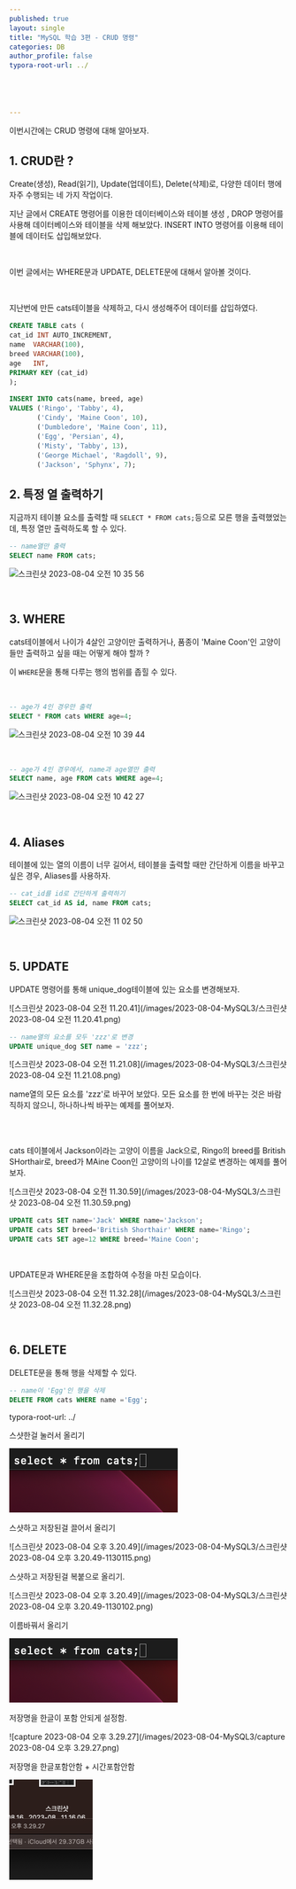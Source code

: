 ```yaml
---
published: true
layout: single
title: "MySQL 학습 3편 - CRUD 명령"
categories: DB
author_profile: false
typora-root-url: ../




---
```


이번시간에는 CRUD 명령에 대해 알아보자.

## 1. CRUD란 ?

Create(생성), Read(읽기), Update(업데이트), Delete(삭제)로,   다양한 데이터 행에 자주 수행되는 네 가지 작업이다.

지난 글에서 CREATE 명령어를 이용한 데이터베이스와 테이블 생성 , DROP 명령어를 사용해 데이터베이스와 테이블을 삭제 해보았다. INSERT INTO 명령어를 이용해 테이블에 데이터도 삽입해보았다. 

<br>

이번 글에서는 WHERE문과 UPDATE, DELETE문에 대해서 알아볼 것이다.  

<br>

지난번에 만든 cats테이블을 삭제하고, 다시 생성해주어 데이터를 삽입하였다.

```sql
CREATE TABLE cats (
cat_id INT AUTO_INCREMENT,
name  VARCHAR(100),
breed VARCHAR(100),
age   INT,
PRIMARY KEY (cat_id)
);
```

```sql
INSERT INTO cats(name, breed, age) 
VALUES ('Ringo', 'Tabby', 4),
       ('Cindy', 'Maine Coon', 10),
       ('Dumbledore', 'Maine Coon', 11),
       ('Egg', 'Persian', 4),
       ('Misty', 'Tabby', 13),
       ('George Michael', 'Ragdoll', 9),
       ('Jackson', 'Sphynx', 7);
```



## 2. 특정 열 출력하기

지금까지 테이블 요소를 출력할 때 `SELECT * FROM cats;`등으로 모른 행을 출력했었는데, 특정 열만 출력하도록 할 수 있다.

```sql
-- name열만 출력
SELECT name FROM cats;
```

![스크린샷 2023-08-04 오전 10 35 56](https://github.com/eeaaomk98/eeaaomk98.github.io/assets/134247168/dbe2ff85-5141-4964-b39a-ac247c8c040b)

<br>



## 3. WHERE 

cats테이블에서 나이가 4살인 고양이만 출력하거나, 품종이 'Maine Coon'인 고양이들만 출력하고 싶을 때는 어떻게 해야 할까 ?

이 `WHERE`문을 통해 다루는 행의 범위를 좁힐 수 있다. 

<br>



```sql
-- age가 4인 경우만 출력
SELECT * FROM cats WHERE age=4;
```

![스크린샷 2023-08-04 오전 10 39 44](https://github.com/eeaaomk98/eeaaomk98.github.io/assets/134247168/ec22d8d5-5516-43dc-945c-70d854a73e5e)

<br>

```sql
-- age가 4인 경우에서, name과 age열만 출력
SELECT name, age FROM cats WHERE age=4;
```

![스크린샷 2023-08-04 오전 10 42 27](https://github.com/eeaaomk98/eeaaomk98.github.io/assets/134247168/fe546e7e-34cb-4be0-806c-d301c7ef8128)



<br>

## 4. Aliases 

테이블에 있는 열의 이름이 너무 길어서, 테이블을 출력할 때만 간단하게 이름을 바꾸고 싶은 경우, Aliases를 사용하자.

```sql
-- cat_id를 id로 간단하게 출력하기
SELECT cat_id AS id, name FROM cats;
```

![스크린샷 2023-08-04 오전 11 02 50](https://github.com/eeaaomk98/eeaaomk98.github.io/assets/134247168/6f441e81-642a-4d0c-b0cf-0341b283bd9b)



<br>



## 5. UPDATE

UPDATE 명령어를 통해 unique_dog테이블에 있는 요소를 변경해보자.

![스크린샷 2023-08-04 오전 11.20.41](/images/2023-08-04-MySQL3/스크린샷 2023-08-04 오전 11.20.41.png)

```sql
-- name열의 요소를 모두 'zzz'로 변경
UPDATE unique_dog SET name = 'zzz';
```

![스크린샷 2023-08-04 오전 11.21.08](/images/2023-08-04-MySQL3/스크린샷 2023-08-04 오전 11.21.08.png)

name열의 모든 요소를 'zzz'로 바꾸어 보았다. 모든 요소를 한 번에 바꾸는 것은 바람직하지 않으니, 하나하나씩 바꾸는 예제를 풀어보자.



<br>

<br>



cats 테이블에서 Jackson이라는 고양이 이름을 Jack으로, Ringo의 breed를 British SHorthair로, breed가 MAine Coon인 고양이의 나이를 12살로 변경하는 예제를 풀어보자.

![스크린샷 2023-08-04 오전 11.30.59](/images/2023-08-04-MySQL3/스크린샷 2023-08-04 오전 11.30.59.png)

```sql
UPDATE cats SET name='Jack' WHERE name='Jackson';
UPDATE cats SET breed='British Shorthair' WHERE name='Ringo';
UPDATE cats SET age=12 WHERE breed='Maine Coon';
```



<br>

UPDATE문과 WHERE문을 조합하여 수정을 마친 모습이다.

![스크린샷 2023-08-04 오전 11.32.28](/images/2023-08-04-MySQL3/스크린샷 2023-08-04 오전 11.32.28.png)



<br>

## 6. DELETE

DELETE문을 통해 행을 삭제할 수 있다. 

```sql
-- name이 'Egg'인 행을 삭제
DELETE FROM cats WHERE name ='Egg';
```

typora-root-url: ../



스샷한걸 눌러서 올리기

![image-20230804152054867](/images/2023-08-04-MySQL3/image-20230804152054867.png)





스샷하고 저장된걸 끌어서 올리기

![스크린샷 2023-08-04 오후 3.20.49](/images/2023-08-04-MySQL3/스크린샷 2023-08-04 오후 3.20.49-1130115.png)



스샷하고 저장된걸 복붙으로 올리기.

![스크린샷 2023-08-04 오후 3.20.49](/images/2023-08-04-MySQL3/스크린샷 2023-08-04 오후 3.20.49-1130102.png)



이름바꿔서 올리기

![sawea2](/images/2023-08-04-MySQL3/sawea2.png)







저장명을 한글이 포함 안되게 설정함. 

![capture 2023-08-04 오후 3.29.27](/images/2023-08-04-MySQL3/capture 2023-08-04 오후 3.29.27.png)



저장명을 한글포함안함 + 시간포함안함

![capture](/images/2023-08-04-MySQL3/capture.png)